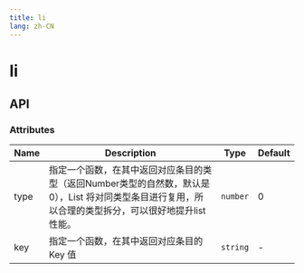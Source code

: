 ```yaml
---
title: li
lang: zh-CN
---
```


# li

## API

### Attributes

| Name                 | Description        | Type                                       | Default |
| -------------------- | -------------------| -------------------------------------------|---------|
| type            | 指定一个函数，在其中返回对应条目的类型（返回Number类型的自然数，默认是0），List 将对同类型条目进行复用，所以合理的类型拆分，可以很好地提升list 性能。 | `number`| 0|       |
| key             | 指定一个函数，在其中返回对应条目的 Key 值 | `string`                                    |-|

